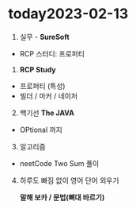 # today2023-02-13

1. 실무 - **SureSoft**

- RCP 스터디: 프로퍼티

1. **RCP Study**
- 프로퍼티 (특성)
- 빌더 / 마커 / 네이처

2. 백기선 **The JAVA**
- OPtional 까지

3. 알고리즘
- neetCode Two Sum 풀이

4. 하루도 빠짐 없이 영어 단어 외우기
    
     **말해 보카 / 문법(뼈대 바르기)**
